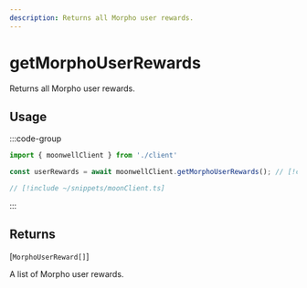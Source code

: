 ```yaml
---
description: Returns all Morpho user rewards.
---
```


# getMorphoUserRewards

Returns all Morpho user rewards.

## Usage

:::code-group

```ts twoslash [example.ts]
import { moonwellClient } from './client'

const userRewards = await moonwellClient.getMorphoUserRewards(); // [!code focus]
```

```ts twoslash [client.ts] filename="client.ts"
// [!include ~/snippets/moonClient.ts]
```

:::

## Returns

[`MorphoUserReward[]`]<!-- /docs/glossary/types#morpho-user-reward -->

A list of Morpho user rewards.

<!-- ## Parameters

### includeLiquidStakingRewards

- **Type:** `boolean`

Whether to include liquid staking rewards in the response.

```ts twoslash
// [!include ~/snippets/moonClient.ts]
// ---cut---
const markets = await moonwellClient.getMarkets({
  includeLiquidStakingRewards: true // [!code focus]
})
``` -->